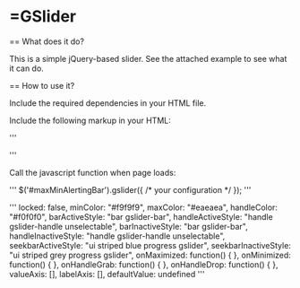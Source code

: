 =GSlider
=======

== What does it do?

This is a simple jQuery-based slider. See the attached example to see what it can do.

== How to use it?

Include the required dependencies in your HTML file.

Include the following markup in your HTML:

'''
	<div id="grabDropBar">
	  <div name="bar"><div name="handle"></div></div>
	  <input name="value" hidden="true" type="number" value="2" />
	</div>
'''

Call the javascript function when page loads:

'''
	$('#maxMinAlertingBar').gslider({
		/* your configuration */
	});
'''

'''
      locked: false,
			minColor: "#f9f9f9",
			maxColor: "#eaeaea",
			handleColor: "#f0f0f0",
			barActiveStyle: "bar gslider-bar",
			handleActiveStyle: "handle gslider-handle unselectable",
			barInactiveStyle: "bar gslider-bar",
			handleInactiveStyle: "handle gslider-handle unselectable",
			seekbarActiveStyle: "ui striped blue progress gslider",
			seekbarInactiveStyle: "ui striped grey progress gslider",
			onMaximized: function() { },
			onMinimized: function() { },
			onHandleGrab: function() { },
			onHandleDrop: function() { },
			valueAxis: [],
			labelAxis: [],
			defaultValue: undefined
'''
